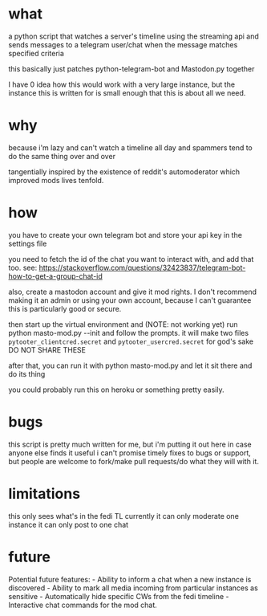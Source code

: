 # what

a python script that watches a server's timeline using the streaming api and sends messages to a telegram user/chat when the message matches specified criteria

this basically just patches python-telegram-bot and Mastodon.py together

I have 0 idea how this would work with a very large instance, but the instance this is written for is small enough that this is about all we need.

# why

because i'm lazy and can't watch a timeline all day and spammers tend to do the same thing over and over

tangentially inspired by the existence of reddit's automoderator which improved mods lives tenfold.

# how

you have to create your own telegram bot and store your api key in the settings file

you need to fetch the id of the chat you want to interact with, and add that too. see: https://stackoverflow.com/questions/32423837/telegram-bot-how-to-get-a-group-chat-id

also, create a mastodon account and give it mod rights. I don't recommend making it an admin or using your own account, because I can't guarantee this is particularly good or secure.


then start up the virtual environment and (NOTE: not working yet) run python masto-mod.py --init and follow the prompts.
it will make two files `pytooter_clientcred.secret` and `pytooter_usercred.secret` for god's sake DO NOT SHARE THESE 

after that, you can run it with python masto-mod.py and let it sit there and do its thing

you could probably run this on heroku or something pretty easily.

# bugs

this script is pretty much written for me, but i'm putting it out here in case anyone else finds it useful
i can't promise timely fixes to bugs or support, but people are welcome to fork/make pull requests/do what they will with it.

# limitations

this only sees what's in the fedi TL currently
it can only moderate one instance
it can only post to one chat

# future

Potential future features:
    - Ability to inform a chat when a new instance is discovered
    - Ability to mark all media incoming from particular instances as sensitive
    - Automatically hide specific CWs from the fedi timeline
    - Interactive chat commands for the mod chat.